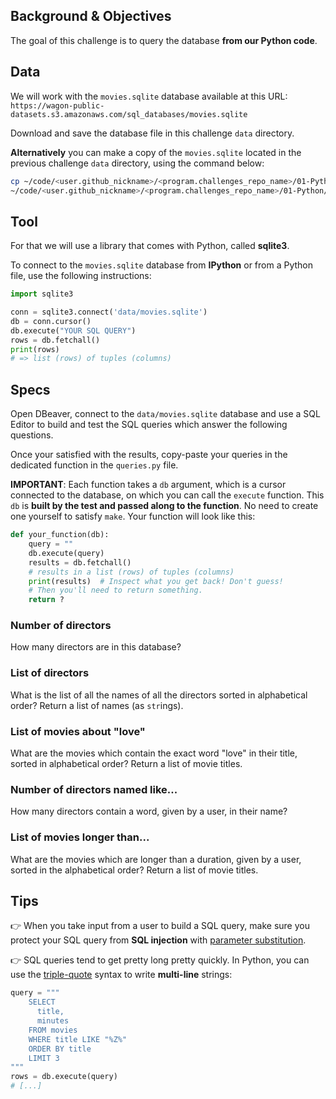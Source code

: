 ## Background & Objectives

The goal of this challenge is to query the database **from our Python code**.

## Data
We will work with the `movies.sqlite` database available at this URL:
`https://wagon-public-datasets.s3.amazonaws.com/sql_databases/movies.sqlite`

Download and save the database file in this challenge `data` directory.

**Alternatively** you can make a copy of the `movies.sqlite` located in the previous challenge `data` directory, using the command below:

```bash
cp ~/code/<user.github_nickname>/<program.challenges_repo_name>/01-Python/03-SQL-Basics/03-Interacting-with-db/data/movies.sqlite \
~/code/<user.github_nickname>/<program.challenges_repo_name>/01-Python/03-SQL-Basics/04-Interacting-With-Code/data/movies.sqlite
```

## Tool

For that we will use a library that comes with Python, called **sqlite3**.

To connect to the `movies.sqlite` database from **IPython** or from a Python file, use the following instructions:

```python
import sqlite3

conn = sqlite3.connect('data/movies.sqlite')
db = conn.cursor()
db.execute("YOUR SQL QUERY")
rows = db.fetchall()
print(rows)
# => list (rows) of tuples (columns)
```

## Specs

Open DBeaver, connect to the `data/movies.sqlite` database and use a SQL Editor to build and test the SQL queries which answer the following questions.

Once your satisfied with the results, copy-paste your queries in the dedicated function in the `queries.py` file.

**IMPORTANT**: Each function takes a `db` argument, which is a cursor connected to the database, on which you can call the `execute` function. This `db` is **built by the test and passed along to the function**. No need to create one yourself to satisfy `make`. Your function will look like this:

```python
def your_function(db):
    query = ""
    db.execute(query)
    results = db.fetchall()
    # results in a list (rows) of tuples (columns)
    print(results)  # Inspect what you get back! Don't guess!
    # Then you'll need to return something.
    return ?
```

### Number of directors

How many directors are in this database?

### List of directors

What is the list of all the names of all the directors sorted in alphabetical order? Return a list of names (as `str`ings).

### List of movies about "love"

What are the movies which contain the exact word "love" in their title, sorted in alphabetical order? Return a list of movie titles.

### Number of directors named like...

How many directors contain a word, given by a user, in their name?

### List of movies longer than...

What are the movies which are longer than a duration, given by a user, sorted in the alphabetical order? Return a list of movie titles.

## Tips

👉 When you take input from a user to build a SQL query, make sure you protect your SQL query from **SQL injection** with [parameter substitution](https://docs.python.org/3.7/library/sqlite3.html).

👉 SQL queries tend to get pretty long pretty quickly. In Python, you can use the [triple-quote](https://docs.python.org/3.2/tutorial/introduction.html#strings) syntax to write **multi-line** strings:

```python
query = """
    SELECT
      title,
      minutes
    FROM movies
    WHERE title LIKE "%Z%"
    ORDER BY title
    LIMIT 3
"""
rows = db.execute(query)
# [...]
```
